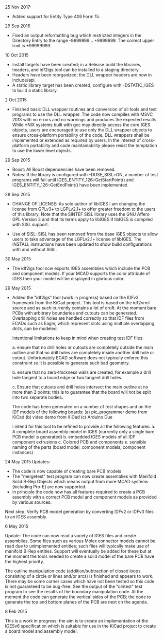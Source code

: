 25 Nov 2017:
  + Added support for Entity Type 406 Form 15.

29 Sep 2016
  + Fixed an output reformatting bug which restricted integers
    in the Directory Entry to the range -9999999 .. +9999999.
    The correct upper limit is +99999999.

10 Oct 2015
  + Install targets have been created; in a Release build the libraries,
    headers, and idf2igs tool can be installed to a staging directory.
  + Headers have been reorganized; the DLL wrapper headers are now in
    include/api.
  + A static library target has been created; configure with
    -DSTATIC_IGES to build a static library.

2 Oct 2015
  + Finished basic DLL wrapper routines and conversion of all tools
    and test programs to use the DLL wrapper. The code now compiles
    with MSVC 2013 with no errors and no warnings and produces the
    expected results. While *NIX systems built with gcc may directly
    access the core IGES objects, users are encouraged to use only
    the DLL wrapper objects to ensure cross-platform portability of
    the code. DLL wrappers shall be implemented or extended as
    required by users. In the interest of cross-platform portability
    and code maintainability please resist the temptation to use the
    lower level objects.

29 Sep 2015
  + Boost:
    All Boost dependencies have been removed.
  + Notes:
    If the library is configured with -DUSE_SISL=ON, a number
    of test programs will fail until IGES_ENTITY_126::GetStartPoint()
    and IGES_ENTITY_126::GetEndPoint() have been implemented.

28 Sep 2015
  + CHANGE OF LICENSE:
    As sole author of libIGES I am changing the license from
    GPLv3+ to LGPLv2.1+ to offer greater freedom to the users
    of this library.  Note that the SINTEF SISL library uses
    the GNU Affero GPL Version 3 and that its terms apply to
    libIGES if libIGES is compiled with SISL support.

  + Use of SISL:
    SISL has been removed from the base IGES objects to allow
    users to take advantage of the LGPLv2.1+ license of libIGES.
    The INSTALL instructions have been updated to show build
    configurations with and without SISL.

30 May 2015
  + The idf2igs tool now exports IGES assemblies which
    include the PCB and component models. If your MCAD
    supports the color attribute of IGES then your
    model will be displayed in glorious color.

29 May 2015
  + Added the "idf2igs" tool (work in progress) based on
    the IDFv3 framework from the KiCad project.
    This tool is based on the idf2vrml source and as
    such currently contains a lot of cruft. At the moment
    bare PCBs with arbitrary boundaries and cutouts can be
    generated. Overlapping drill holes are handled correctly
    so that IDF files from ECADs such as Eagle, which
    represent slots using multiple overlapping drills,
    can be modeled.

    Intentional limitations to keep in mind when creating
    test IDF files:

    a. ensure that no drill holes or cutouts are completely
    outside the main outline and that no drill holes are
    completely inside another drill hole or cutout.
    Unfortunately ECAD software does not typically enforce
    this constraint so it is possible to generate such
    bad geometry.

    b. ensure that no zero-thickness walls are created,
    for example a drill hole tangent to a board edge or
    two tangent drill holes.

    c. Ensure that cutouts and drill holes intersect the
    main outline at no more than 2 points; this is to
    guarantee that the board will not be split into two
    separate bodies.

    The code has been generated on a number of test shapes
    and on the IDF models of the following boards:
    (a) pic_programmer demo from KiCad
    (b) video demo from KiCad
    (c) Arduino Due

    I intend for this tool to be refined to provide all
    the following features:
    a. A complete board assembly model in IGES
       (currently only a single bare PCB model is generated)
    b. embedded IGES models of all IDF component extrusions
    c. Colored PCB and components
    e. sensible naming of the parts (board model, component
       models, component instances)

24 May 2015
Updates:
  + The code is now capable of creating bare PCB models
  + The "mergetest" test program can now create assemblies
    with Manifold Solid B-Rep Objects which means output
    from more MCAD systems (including Pro-E) are now
    supported.
  + In principle the code now has all features required
    to create a PCB assembly with a correct PCB model
    and component models as provided by various sources.

  Next step: Verify PCB model generation by converting
  IDFv2 or IDFv3 files to an IGES assembly.

6 May 2015

Update: The code can now read a variety of IGES files and create
assemblies. Some files such as various Molex connector models
cannot be read due to unimplemented entities; such files will
typically make use of manifold B-Rep entities. Support will
eventually be added for these but at the moment the tools needed
to create a solid model of the bare PCB have the highest priority.

The outline manipulation code (addition/subtraction of closed
loops consisting of a circle or lines and/or arcs) is finished
and appears to work. There may be some corner cases which have
not been tested so this code is not guaranteed to be bug-free.
See the output of the "olntest" test program to see the results
of the boundary manipulation code. At the moment the code can
generate the vertical sides of the PCB; the code to generate
the top and bottom planes of the PCB are next on the agenda.

8 Feb 2015

This is a work in progress; the aim is to create an implementation
of the IGESv6 specification which is suitable for use in the KiCad
project to create a board model and assembly model.

